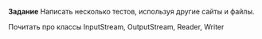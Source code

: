 **Задание**
Написать несколько тестов, используя другие сайты и файлы. 

Почитать про классы InputStream, OutputStream, Reader, Writer
